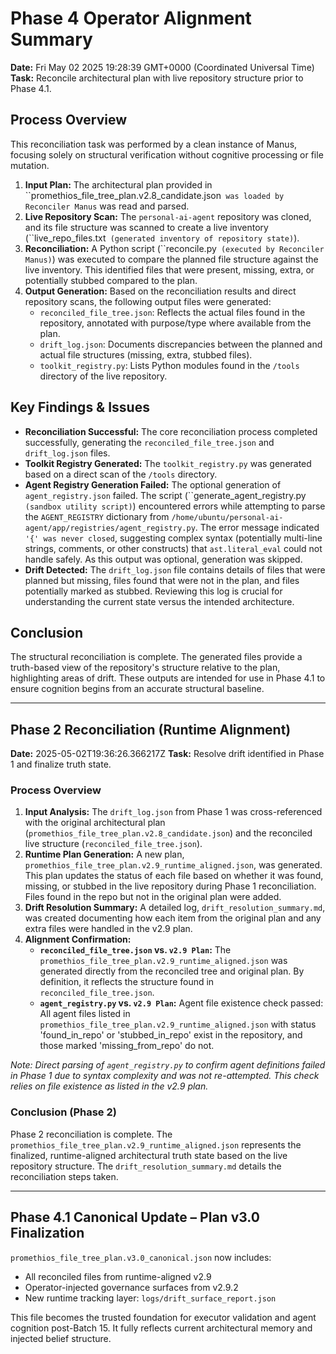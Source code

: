 # Phase 4 Operator Alignment Summary

**Date:** Fri May 02 2025 19:28:39 GMT+0000 (Coordinated Universal Time)
**Task:** Reconcile architectural plan with live repository structure prior to Phase 4.1.

## Process Overview

This reconciliation task was performed by a clean instance of Manus, focusing solely on structural verification without cognitive processing or file mutation.

1.  **Input Plan:** The architectural plan provided in ``promethios_file_tree_plan.v2.8_candidate.json` was loaded by Reconciler Manus` was read and parsed.
2.  **Live Repository Scan:** The `personal-ai-agent` repository was cloned, and its file structure was scanned to create a live inventory (``live_repo_files.txt` (generated inventory of repository state)`).
3.  **Reconciliation:** A Python script (``reconcile.py` (executed by Reconciler Manus)`) was executed to compare the planned file structure against the live inventory. This identified files that were present, missing, extra, or potentially stubbed compared to the plan.
4.  **Output Generation:** Based on the reconciliation results and direct repository scans, the following output files were generated:
    *   `reconciled_file_tree.json`: Reflects the actual files found in the repository, annotated with purpose/type where available from the plan.
    *   `drift_log.json`: Documents discrepancies between the planned and actual file structures (missing, extra, stubbed files).
    *   `toolkit_registry.py`: Lists Python modules found in the `/tools` directory of the live repository.

## Key Findings & Issues

*   **Reconciliation Successful:** The core reconciliation process completed successfully, generating the `reconciled_file_tree.json` and `drift_log.json` files.
*   **Toolkit Registry Generated:** The `toolkit_registry.py` was generated based on a direct scan of the `/tools` directory.
*   **Agent Registry Generation Failed:** The optional generation of `agent_registry.json` failed. The script (``generate_agent_registry.py` (sandbox utility script)`) encountered errors while attempting to parse the `AGENT_REGISTRY` dictionary from `/home/ubuntu/personal-ai-agent/app/registries/agent_registry.py`. The error message indicated `'{' was never closed`, suggesting complex syntax (potentially multi-line strings, comments, or other constructs) that `ast.literal_eval` could not handle safely. As this output was optional, generation was skipped.
*   **Drift Detected:** The `drift_log.json` file contains details of files that were planned but missing, files found that were not in the plan, and files potentially marked as stubbed. Reviewing this log is crucial for understanding the current state versus the intended architecture.

## Conclusion

The structural reconciliation is complete. The generated files provide a truth-based view of the repository's structure relative to the plan, highlighting areas of drift. These outputs are intended for use in Phase 4.1 to ensure cognition begins from an accurate structural baseline.



---

## Phase 2 Reconciliation (Runtime Alignment)

**Date:** 2025-05-02T19:36:26.366217Z
**Task:** Resolve drift identified in Phase 1 and finalize truth state.

### Process Overview

1.  **Input Analysis:** The `drift_log.json` from Phase 1 was cross-referenced with the original architectural plan (`promethios_file_tree_plan.v2.8_candidate.json`) and the reconciled live structure (`reconciled_file_tree.json`).
2.  **Runtime Plan Generation:** A new plan, `promethios_file_tree_plan.v2.9_runtime_aligned.json`, was generated. This plan updates the status of each file based on whether it was found, missing, or stubbed in the live repository during Phase 1 reconciliation. Files found in the repo but not in the original plan were added.
3.  **Drift Resolution Summary:** A detailed log, `drift_resolution_summary.md`, was created documenting how each item from the original plan and any extra files were handled in the v2.9 plan.
4.  **Alignment Confirmation:**
    *   **`reconciled_file_tree.json` vs. `v2.9 Plan`:** The `promethios_file_tree_plan.v2.9_runtime_aligned.json` was generated directly from the reconciled tree and original plan. By definition, it reflects the structure found in `reconciled_file_tree.json`.
    *   **`agent_registry.py` vs. `v2.9 Plan`:** Agent file existence check passed: All agent files listed in `promethios_file_tree_plan.v2.9_runtime_aligned.json` with status 'found_in_repo' or 'stubbed_in_repo' exist in the repository, and those marked 'missing_from_repo' do not.

*Note: Direct parsing of `agent_registry.py` to confirm agent definitions failed in Phase 1 due to syntax complexity and was not re-attempted. This check relies on file existence as listed in the v2.9 plan.*

### Conclusion (Phase 2)

Phase 2 reconciliation is complete. The `promethios_file_tree_plan.v2.9_runtime_aligned.json` represents the finalized, runtime-aligned architectural truth state based on the live repository structure. The `drift_resolution_summary.md` details the reconciliation steps taken.


---

## Phase 4.1 Canonical Update – Plan v3.0 Finalization

`promethios_file_tree_plan.v3.0_canonical.json` now includes:

- All reconciled files from runtime-aligned v2.9
- Operator-injected governance surfaces from v2.9.2
- New runtime tracking layer: `logs/drift_surface_report.json`

This file becomes the trusted foundation for executor validation and agent cognition post-Batch 15. It fully reflects current architectural memory and injected belief structure.

